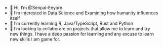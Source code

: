 - 👋 Hi, I’m @Senpai-Eeyore
- 👀 I’m interested in Data Science and Examining how humanity influences itself
- 🌱 I’m currently learning R, Java/TypeScript, Rust and Python
- 💞️ I’m looking to collaborate on projects that allow me to learn and try new things. I have a deep passion for learning and any excuse to learn new skills I am game for.

<!---
Senpai-Eeyore/Senpai-Eeyore is a ✨ special ✨ repository because its `README.md` (this file) appears on your GitHub profile.
You can click the Preview link to take a look at your changes.
--->
